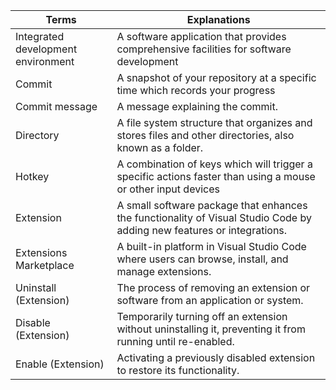 | Terms                              | Explanations                                                                           |
| ---------------------------------- | -------------------------------------------------------------------------------------- |
| Integrated development environment | A software application that provides comprehensive facilities for software development |
| Commit                             | A snapshot of your repository at a specific time which records your progress           |
| Commit message                     | A message explaining the commit.                                                       |
| Directory                          | A file system structure that organizes and stores files and other directories, also known as a folder.                                                                                       |
| Hotkey                             | A combination of keys which will trigger a specific actions faster than using a mouse or other input devices  |
| Extension                          | A small software package that enhances the functionality of Visual Studio Code by adding new features or integrations. |
| Extensions Marketplace             | A built-in platform in Visual Studio Code where users can browse, install, and manage extensions. |
| Uninstall (Extension)                          | The process of removing an extension or software from an application or system. |
| Disable (Extension)                            | Temporarily turning off an extension without uninstalling it, preventing it from running until re-enabled. |
| Enable (Extension)                             | Activating a previously disabled extension to restore its functionality. |

